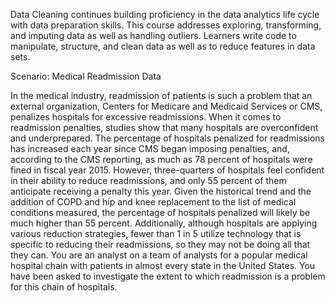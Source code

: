 Data Cleaning continues building proficiency in the data analytics life cycle with data preparation skills. This course addresses exploring, transforming, and imputing data as well as handling outliers. Learners write code to manipulate, structure, and clean data as well as to reduce features in data sets.

Scenario: Medical Readmission Data

In the medical industry, readmission of patients is such a problem that an external organization, Centers for Medicare and Medicaid Services or CMS, penalizes hospitals for excessive readmissions. When it comes to readmission penalties, studies show that many hospitals are overconfident and underprepared. The percentage of hospitals penalized for readmissions has increased each year since CMS began imposing penalties, and, according to the CMS reporting, as much as 78 percent of hospitals were fined in fiscal year 2015. However, three-quarters of hospitals feel confident in their ability to reduce readmissions, and only 55 percent of them anticipate receiving a penalty this year. Given the historical trend and the addition of COPD and hip and knee replacement to the list of medical conditions measured, the percentage of hospitals penalized will likely be much higher than 55 percent. Additionally, although hospitals are applying various reduction strategies, fewer than 1 in 5 utilize technology that is specific to reducing their readmissions, so they may not be doing all that they can. You are an analyst on a team of analysts for a popular medical hospital chain with patients in almost every state in the United States. You have been asked to investigate the extent to which readmission is a problem for this chain of hospitals.

